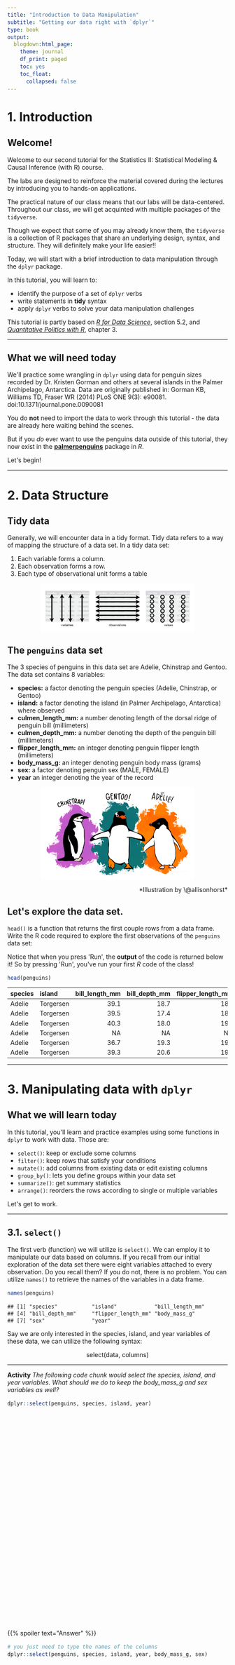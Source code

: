 ```yaml
---
title: "Introduction to Data Manipulation"
subtitle: "Getting our data right with `dplyr`"
type: book
output:
  blogdown:html_page:
    theme: journal
    df_print: paged
    toc: yes
    toc_float:
      collapsed: false
---
```

<script src="/2021-spring-stats2rmarkdown-libs/kePrint/kePrint.js"></script>
<script src="/2021-spring-stats2rmarkdown-libs/htmlwidgets/htmlwidgets.js"></script>
<script src="/2021-spring-stats2rmarkdown-libs/pymjs/pym.v1.js"></script>
<script src="/2021-spring-stats2rmarkdown-libs/widgetframe-binding/widgetframe.js"></script>
<script src="/2021-spring-stats2rmarkdown-libs/htmlwidgets/htmlwidgets.js"></script>
<script src="/2021-spring-stats2rmarkdown-libs/pymjs/pym.v1.js"></script>
<script src="/2021-spring-stats2rmarkdown-libs/widgetframe-binding/widgetframe.js"></script>
<script src="/2021-spring-stats2rmarkdown-libs/htmlwidgets/htmlwidgets.js"></script>
<script src="/2021-spring-stats2rmarkdown-libs/pymjs/pym.v1.js"></script>
<script src="/2021-spring-stats2rmarkdown-libs/widgetframe-binding/widgetframe.js"></script>
<script src="/2021-spring-stats2rmarkdown-libs/htmlwidgets/htmlwidgets.js"></script>
<script src="/2021-spring-stats2rmarkdown-libs/pymjs/pym.v1.js"></script>
<script src="/2021-spring-stats2rmarkdown-libs/widgetframe-binding/widgetframe.js"></script>
<script src="/2021-spring-stats2rmarkdown-libs/htmlwidgets/htmlwidgets.js"></script>
<script src="/2021-spring-stats2rmarkdown-libs/pymjs/pym.v1.js"></script>
<script src="/2021-spring-stats2rmarkdown-libs/widgetframe-binding/widgetframe.js"></script>
<script src="/2021-spring-stats2rmarkdown-libs/htmlwidgets/htmlwidgets.js"></script>
<script src="/2021-spring-stats2rmarkdown-libs/pymjs/pym.v1.js"></script>
<script src="/2021-spring-stats2rmarkdown-libs/widgetframe-binding/widgetframe.js"></script>
<script src="/2021-spring-stats2rmarkdown-libs/htmlwidgets/htmlwidgets.js"></script>
<script src="/2021-spring-stats2rmarkdown-libs/pymjs/pym.v1.js"></script>
<script src="/2021-spring-stats2rmarkdown-libs/widgetframe-binding/widgetframe.js"></script>
<script src="/2021-spring-stats2rmarkdown-libs/htmlwidgets/htmlwidgets.js"></script>
<script src="/2021-spring-stats2rmarkdown-libs/pymjs/pym.v1.js"></script>
<script src="/2021-spring-stats2rmarkdown-libs/widgetframe-binding/widgetframe.js"></script>
<script src="/2021-spring-stats2rmarkdown-libs/htmlwidgets/htmlwidgets.js"></script>
<script src="/2021-spring-stats2rmarkdown-libs/pymjs/pym.v1.js"></script>
<script src="/2021-spring-stats2rmarkdown-libs/widgetframe-binding/widgetframe.js"></script>
<script src="/2021-spring-stats2rmarkdown-libs/htmlwidgets/htmlwidgets.js"></script>
<script src="/2021-spring-stats2rmarkdown-libs/pymjs/pym.v1.js"></script>
<script src="/2021-spring-stats2rmarkdown-libs/widgetframe-binding/widgetframe.js"></script>
<script src="/2021-spring-stats2rmarkdown-libs/htmlwidgets/htmlwidgets.js"></script>
<script src="/2021-spring-stats2rmarkdown-libs/pymjs/pym.v1.js"></script>
<script src="/2021-spring-stats2rmarkdown-libs/widgetframe-binding/widgetframe.js"></script>
<script src="/2021-spring-stats2rmarkdown-libs/htmlwidgets/htmlwidgets.js"></script>
<script src="/2021-spring-stats2rmarkdown-libs/pymjs/pym.v1.js"></script>
<script src="/2021-spring-stats2rmarkdown-libs/widgetframe-binding/widgetframe.js"></script>
<script src="/2021-spring-stats2rmarkdown-libs/htmlwidgets/htmlwidgets.js"></script>
<script src="/2021-spring-stats2rmarkdown-libs/pymjs/pym.v1.js"></script>
<script src="/2021-spring-stats2rmarkdown-libs/widgetframe-binding/widgetframe.js"></script>
<script src="/2021-spring-stats2rmarkdown-libs/htmlwidgets/htmlwidgets.js"></script>
<script src="/2021-spring-stats2rmarkdown-libs/pymjs/pym.v1.js"></script>
<script src="/2021-spring-stats2rmarkdown-libs/widgetframe-binding/widgetframe.js"></script>




# 1. Introduction

##  Welcome!

Welcome to our second tutorial for the Statistics II: Statistical Modeling & Causal Inference (with R) course.

The labs are designed to reinforce the material covered during the lectures by introducing you to hands-on applications. 

The practical nature of our class means that our labs will be data-centered. Throughout our class, we will get acquinted with multiple packages of the `tidyverse`. 

Though we expect that some of you may already know them, the `tidyverse` is a collection of R packages that share an underlying design, syntax, and structure. They will definitely make your life easier!!

Today, we will start with a brief introduction to data manipulation through the `dplyr` package. 

In this tutorial, you will learn to:

* identify the purpose of a set of `dplyr` verbs
* write statements in **tidy** syntax
* apply `dplyr` verbs to solve your data manipulation challenges

This tutorial is partly based on [_R for Data Science_](http://r4ds.had.co.nz/), section 5.2, and [_Quantitative Politics with R_](http://qpolr.com/data.html/), chapter 3.

---


## What we will need today

We'll practice some wrangling in `dplyr` using data for penguin sizes recorded by Dr. Kristen Gorman and others at several islands in the Palmer Archipelago, Antarctica. Data are originally published in: Gorman KB, Williams TD, Fraser WR (2014) PLoS ONE 9(3): e90081. doi:10.1371/journal.pone.0090081

You do **not** need to import the data to work through this tutorial - the data are already here waiting behind the scenes.

But if you *do* ever want to use the penguins data outside of this tutorial, they now exist in the [**palmerpenguins**](https://github.com/allisonhorst/palmerpenguins) package in *R*.

Let's begin!

---

# 2. Data Structure

## Tidy data

Generally, we will encounter data in a tidy format. Tidy data refers to a way of mapping the structure of a data set. In a tidy data set:

1. Each variable forms a column.
2. Each observation forms a row.
3. Each type of observational unit forms a table

<img src="https://raw.githubusercontent.com/seramirezruiz/hertiestats2/master/inst/tutorials/intro/images/tidy_data.png" width="70%" style="display: block; margin: auto;" />


## The `penguins` data set

The 3 species of penguins in this data set are Adelie, Chinstrap and Gentoo. The data set contains 8 variables: 

- **species:** a factor denoting the penguin species (Adelie, Chinstrap, or Gentoo)
- **island:** a factor denoting the island (in Palmer Archipelago, Antarctica) where observed
- **culmen_length_mm:** a number denoting length of the dorsal ridge of penguin bill (millimeters)
- **culmen_depth_mm:** a number denoting the depth of the penguin bill (millimeters)
- **flipper_length_mm:** an integer denoting penguin flipper length (millimeters)
- **body_mass_g:** an integer denoting penguin body mass (grams)
- **sex:** a factor denoting penguin sex (MALE, FEMALE)
- **year** an integer denoting the year of the record


<img src="https://raw.githubusercontent.com/seramirezruiz/hertiestats2/master/inst/tutorials/intro/images/penguins.png" width="70%" style="display: block; margin: auto;" />
<p style="text-align:right;">*Illustration by \@allisonhorst*</p>

## Let's explore the data set.

`head()` is a function that returns the first couple rows from a data frame. Write the R code required to explore the first observations of the `penguins` data set:

Notice that when you press 'Run', the **output** of the code is returned below it! So by pressing 'Run', you've run your first *R* code of the class!


```r
head(penguins)
```

<table class="table table-striped" style="width: auto !important; margin-left: auto; margin-right: auto;">
 <thead>
  <tr>
   <th style="text-align:left;"> species </th>
   <th style="text-align:left;"> island </th>
   <th style="text-align:right;"> bill_length_mm </th>
   <th style="text-align:right;"> bill_depth_mm </th>
   <th style="text-align:right;"> flipper_length_mm </th>
   <th style="text-align:right;"> body_mass_g </th>
   <th style="text-align:left;"> sex </th>
   <th style="text-align:right;"> year </th>
  </tr>
 </thead>
<tbody>
  <tr>
   <td style="text-align:left;"> Adelie </td>
   <td style="text-align:left;"> Torgersen </td>
   <td style="text-align:right;"> 39.1 </td>
   <td style="text-align:right;"> 18.7 </td>
   <td style="text-align:right;"> 181 </td>
   <td style="text-align:right;"> 3750 </td>
   <td style="text-align:left;"> male </td>
   <td style="text-align:right;"> 2007 </td>
  </tr>
  <tr>
   <td style="text-align:left;"> Adelie </td>
   <td style="text-align:left;"> Torgersen </td>
   <td style="text-align:right;"> 39.5 </td>
   <td style="text-align:right;"> 17.4 </td>
   <td style="text-align:right;"> 186 </td>
   <td style="text-align:right;"> 3800 </td>
   <td style="text-align:left;"> female </td>
   <td style="text-align:right;"> 2007 </td>
  </tr>
  <tr>
   <td style="text-align:left;"> Adelie </td>
   <td style="text-align:left;"> Torgersen </td>
   <td style="text-align:right;"> 40.3 </td>
   <td style="text-align:right;"> 18.0 </td>
   <td style="text-align:right;"> 195 </td>
   <td style="text-align:right;"> 3250 </td>
   <td style="text-align:left;"> female </td>
   <td style="text-align:right;"> 2007 </td>
  </tr>
  <tr>
   <td style="text-align:left;"> Adelie </td>
   <td style="text-align:left;"> Torgersen </td>
   <td style="text-align:right;"> NA </td>
   <td style="text-align:right;"> NA </td>
   <td style="text-align:right;"> NA </td>
   <td style="text-align:right;"> NA </td>
   <td style="text-align:left;"> NA </td>
   <td style="text-align:right;"> 2007 </td>
  </tr>
  <tr>
   <td style="text-align:left;"> Adelie </td>
   <td style="text-align:left;"> Torgersen </td>
   <td style="text-align:right;"> 36.7 </td>
   <td style="text-align:right;"> 19.3 </td>
   <td style="text-align:right;"> 193 </td>
   <td style="text-align:right;"> 3450 </td>
   <td style="text-align:left;"> female </td>
   <td style="text-align:right;"> 2007 </td>
  </tr>
  <tr>
   <td style="text-align:left;"> Adelie </td>
   <td style="text-align:left;"> Torgersen </td>
   <td style="text-align:right;"> 39.3 </td>
   <td style="text-align:right;"> 20.6 </td>
   <td style="text-align:right;"> 190 </td>
   <td style="text-align:right;"> 3650 </td>
   <td style="text-align:left;"> male </td>
   <td style="text-align:right;"> 2007 </td>
  </tr>
</tbody>
</table>


---

# 3. Manipulating data with `dplyr`

## What we will learn today

In this tutorial, you'll learn and practice examples using some functions in `dplyr` to work with data. Those are: 

- `select()`: keep or exclude some columns
- `filter()`: keep rows that satisfy your conditions
- `mutate()`: add columns from existing data or edit existing columns
- `group_by()`: lets you define groups within your data set
- `summarize()`: get summary statistics
- `arrange()`: reorders the rows according to single or multiple variables

Let's get to work.

---


## 3.1. `select()`

The first verb (function) we will utilize is `select()`. We can employ it to manipulate our data based on columns. If you recall from our initial exploration of the data set there were eight variables attached to every observation. Do you recall them? If you do not, there is no problem. You can utilize `names()` to retrieve the names of the variables in a data frame.


```r
names(penguins)
```

```
## [1] "species"           "island"            "bill_length_mm"   
## [4] "bill_depth_mm"     "flipper_length_mm" "body_mass_g"      
## [7] "sex"               "year"
```

Say we are only interested in the species, island, and year variables of these data, we can utilize the following syntax:

<center>
select(data, columns)
</center>

---

**Activity**
*The following code chunk would select the species, island, and year variables. What should we do to keep the body_mass_g and sex variables as well?*

```r
dplyr::select(penguins, species, island, year)
```

<div id="htmlwidget-1" style="width:100%;height:480px;" class="widgetframe html-widget"></div>
<script type="application/json" data-for="htmlwidget-1">{"x":{"url":"/2021-spring-stats2materials/session-2/data-manipulation_files/figure-html//widgets/widget_unnamed-chunk-7.html","options":{"xdomain":"*","allowfullscreen":false,"lazyload":false}},"evals":[],"jsHooks":[]}</script>


{{% spoiler text="Answer" %}}

```r
# you just need to type the names of the columns
dplyr::select(penguins, species, island, year, body_mass_g, sex)
```

<div id="htmlwidget-2" style="width:100%;height:480px;" class="widgetframe html-widget"></div>
<script type="application/json" data-for="htmlwidget-2">{"x":{"url":"/2021-spring-stats2materials/session-2/data-manipulation_files/figure-html//widgets/widget_unnamed-chunk-8.html","options":{"xdomain":"*","allowfullscreen":false,"lazyload":false}},"evals":[],"jsHooks":[]}</script>

{{% /spoiler %}}


{{% callout note %}}

To drop variables, use - before the variable name.

For example, `select(penguins, -year)` will drop the year column.

{{% /callout %}}

---

## 3.2. `filter()`

The second verb (function) we will employ is `filter()`. `filter()` lets you use a logical test to extract specific rows from a data frame. To use `filter()`, pass it the data frame followed by one or more logical tests. `filter()` will return every row that passes each logical test.

The more commonly used logical operators are:

- `==`: Equal to
- `!=`: Not equal to
- `>`, `>=`: Greater than, greater than or equal to
- `<`, `<=`: Less than, less than or equal to
- `&`, `|`: And, or

Say we are interested in retrieving the observations from the year 2007. We would do:

```r
dplyr::filter(penguins, year == 2007)
```

<div id="htmlwidget-3" style="width:100%;height:480px;" class="widgetframe html-widget"></div>
<script type="application/json" data-for="htmlwidget-3">{"x":{"url":"/2021-spring-stats2materials/session-2/data-manipulation_files/figure-html//widgets/widget_unnamed-chunk-9.html","options":{"xdomain":"*","allowfullscreen":false,"lazyload":false}},"evals":[],"jsHooks":[]}</script>

**Activity**
*Can you adapt the code to retrieve all the observations of Chinstrap penguins from 2007 (remember that species contains character units)* 


{{% spoiler text="Answer" %}}

```r
# you just need to utilize & and type the logical operator for the species
dplyr::filter(penguins, year == 2007 & species == "Chinstrap")
```

<div id="htmlwidget-4" style="width:100%;height:480px;" class="widgetframe html-widget"></div>
<script type="application/json" data-for="htmlwidget-4">{"x":{"url":"/2021-spring-stats2materials/session-2/data-manipulation_files/figure-html//widgets/widget_unnamed-chunk-10.html","options":{"xdomain":"*","allowfullscreen":false,"lazyload":false}},"evals":[],"jsHooks":[]}</script>

{{% /spoiler %}}

---

## 3.3. The Pipe Operator: `%>%`

The pipe, `%>%`, comes from the `magrittr` package by Stefan Milton Bache. Packages in the `tidyverse` load `%>%` for you automatically, so you don’t usually load `magrittr` explicitly. This will be one of your best friends in *R*. 
>**Pipes are a powerful tool for clearly expressing a sequence of multiple operations. Let's think about baking for a second.**

<img src="https://user-images.githubusercontent.com/54796579/92409417-d3b0c600-f140-11ea-8596-561a05586988.png" style="display: block; margin: auto;" />

---

**Activity**
*We can leverage the pipe operator to sequence our code in a logical manner. Can you adapt the following code chunk with the pipe and conditional logical operators we discussed?*

```r
only_2009 <- dplyr::filter(penguins, year == 2009)
only_2009_chinstraps <- dplyr::filter(only_2009, species == "Chinstrap")
only_2009_chinstraps_species_sex_year <- dplyr::select(only_2009_chinstraps, species, sex, year)
final_df <- only_2009_chinstraps_species_sex_year
final_df #to print it in our console
```


{{% spoiler text="Answer" %}}

```r
penguins %>% #we start off with out df
  dplyr::filter(year == 2009 & species == "Chinstrap") %>% #filter
  dplyr::select(species, sex, year) #select
```


<div id="htmlwidget-5" style="width:100%;height:480px;" class="widgetframe html-widget"></div>
<script type="application/json" data-for="htmlwidget-5">{"x":{"url":"/2021-spring-stats2materials/session-2/data-manipulation_files/figure-html//widgets/widget_unnamed-chunk-12.html","options":{"xdomain":"*","allowfullscreen":false,"lazyload":false}},"evals":[],"jsHooks":[]}</script>

{{% /spoiler %}}


---

## 3.4. `mutate()`

`mutate()` lets us create, modify, and delete columns. The most common use for now will be to create new variables based on existing ones. Say we are working with a U.S. American client and they feel more confortable with assessing the weight of the penguins in pounds. We would utilize `mutate()` as such:

<p>
<center>
mutate(new_var_name = conditions)</center><br>


**Activity**
*Can you edit the following code chunk to render a new variable body_mass_kg?*

```r
penguins %>%
  dplyr::mutate(body_mass_lbs = body_mass_g/453.6)
```

<div id="htmlwidget-6" style="width:100%;height:480px;" class="widgetframe html-widget"></div>
<script type="application/json" data-for="htmlwidget-6">{"x":{"url":"/2021-spring-stats2materials/session-2/data-manipulation_files/figure-html//widgets/widget_unnamed-chunk-13.html","options":{"xdomain":"*","allowfullscreen":false,"lazyload":false}},"evals":[],"jsHooks":[]}</script>


{{% spoiler text="Answer" %}}

```r
penguins %>%
  dplyr::mutate(body_mass_kg = body_mass_g/1000) #grams divided by 1000 
```


```r
penguins %>%
  dplyr::mutate(body_mass_kg = body_mass_g/1000) %>%
  dplyr::select(species, sex, year) %>% DT::datatable() %>% widgetframe::frameWidget()
```

<div id="htmlwidget-7" style="width:100%;height:480px;" class="widgetframe html-widget"></div>
<script type="application/json" data-for="htmlwidget-7">{"x":{"url":"/2021-spring-stats2materials/session-2/data-manipulation_files/figure-html//widgets/widget_unnamed-chunk-14.html","options":{"xdomain":"*","allowfullscreen":false,"lazyload":false}},"evals":[],"jsHooks":[]}</script>

{{% /spoiler %}}


---

## 3.5. `group_by()` and `summarize()`

These two verbs `group_by()` and `summarize()` tend to go together. When combined , 'summarize()` will create a new data frame. It will have one (or more) rows for each combination of grouping variables; if there are no grouping variables, the output will have a single row summarising all observations in the input. For example:

- `summarize()`:

```r
penguins %>%
  dplyr::summarize(heaviest_penguin = max(body_mass_g, na.rm = T)) #max() does not know how to deal with NAs very well
```

<div id="htmlwidget-8" style="width:100%;height:480px;" class="widgetframe html-widget"></div>
<script type="application/json" data-for="htmlwidget-8">{"x":{"url":"/2021-spring-stats2materials/session-2/data-manipulation_files/figure-html//widgets/widget_unnamed-chunk-15.html","options":{"xdomain":"*","allowfullscreen":false,"lazyload":false}},"evals":[],"jsHooks":[]}</script>

- `group_by()` + `summarize()`:

```r
penguins %>%
  dplyr::group_by(species) %>%
  dplyr::summarize(heaviest_penguin = max(body_mass_g, na.rm = T))
```

<div id="htmlwidget-9" style="width:100%;height:480px;" class="widgetframe html-widget"></div>
<script type="application/json" data-for="htmlwidget-9">{"x":{"url":"/2021-spring-stats2materials/session-2/data-manipulation_files/figure-html//widgets/widget_unnamed-chunk-16.html","options":{"xdomain":"*","allowfullscreen":false,"lazyload":false}},"evals":[],"jsHooks":[]}</script>

**Activity**
*Can you get the weight of the lightest penguin of each species? You can use `min()`. What happens when in addition to species you also group by year `group_by(species, year)`?*

{{% spoiler text="Answers" %}}

```r
penguins %>%
  dplyr::group_by(species) %>%
  dplyr::summarize(lightest_penguin = min(body_mass_g, na.rm = T))
```

<div id="htmlwidget-10" style="width:100%;height:480px;" class="widgetframe html-widget"></div>
<script type="application/json" data-for="htmlwidget-10">{"x":{"url":"/2021-spring-stats2materials/session-2/data-manipulation_files/figure-html//widgets/widget_unnamed-chunk-17.html","options":{"xdomain":"*","allowfullscreen":false,"lazyload":false}},"evals":[],"jsHooks":[]}</script>

```r
penguins %>%
  dplyr::group_by(species, year) %>%
  dplyr::summarize(lightest_penguin = max(body_mass_g, na.rm = T)) 
```


```
## `summarise()` has grouped output by 'species'. You can override using the `.groups` argument.
```

<div id="htmlwidget-11" style="width:100%;height:480px;" class="widgetframe html-widget"></div>
<script type="application/json" data-for="htmlwidget-11">{"x":{"url":"/2021-spring-stats2materials/session-2/data-manipulation_files/figure-html//widgets/widget_unnamed-chunk-18.html","options":{"xdomain":"*","allowfullscreen":false,"lazyload":false}},"evals":[],"jsHooks":[]}</script>

{{% /spoiler %}}

---

## 3.6. `arrange()`
The `arrange()` verb is pretty self-explanatory. `arrange()` orders the rows of a data frame by the values of selected columns in ascending order. You can use the `desc()` argument inside to arrange in descending order. The following chunk arranges the data frame based on the length of the penguins' bill. You hint tab contains the code for the descending order alternative. 


<center> arrange(variable_of_interest) </center>

<br>

```r
penguins %>%
  dplyr::arrange(bill_length_mm)
```

<div id="htmlwidget-12" style="width:100%;height:480px;" class="widgetframe html-widget"></div>
<script type="application/json" data-for="htmlwidget-12">{"x":{"url":"/2021-spring-stats2materials/session-2/data-manipulation_files/figure-html//widgets/widget_unnamed-chunk-19.html","options":{"xdomain":"*","allowfullscreen":false,"lazyload":false}},"evals":[],"jsHooks":[]}</script>

```r
penguins %>%
  dplyr::arrange(desc(bill_length_mm))
```

<div id="htmlwidget-13" style="width:100%;height:480px;" class="widgetframe html-widget"></div>
<script type="application/json" data-for="htmlwidget-13">{"x":{"url":"/2021-spring-stats2materials/session-2/data-manipulation_files/figure-html//widgets/widget_unnamed-chunk-20.html","options":{"xdomain":"*","allowfullscreen":false,"lazyload":false}},"evals":[],"jsHooks":[]}</script>

**Activity**
*Can you create a data frame arranged by body_mass_g of the penguins observed in the "Dream" island?*

{{% spoiler text="Answer" %}}

```r
penguins %>%
  dplyr::filter(island == "Dream") %>%
  dplyr::arrange(desc(body_mass_g)) 
```


```r
penguins %>%
  dplyr::filter(island == "Dream") %>%
  dplyr::arrange(desc(body_mass_g)) %>% DT::datatable() %>% widgetframe::frameWidget()
```

<div id="htmlwidget-14" style="width:100%;height:480px;" class="widgetframe html-widget"></div>
<script type="application/json" data-for="htmlwidget-14">{"x":{"url":"/2021-spring-stats2materials/session-2/data-manipulation_files/figure-html//widgets/widget_unnamed-chunk-21.html","options":{"xdomain":"*","allowfullscreen":false,"lazyload":false}},"evals":[],"jsHooks":[]}</script>

{{% /spoiler %}}
